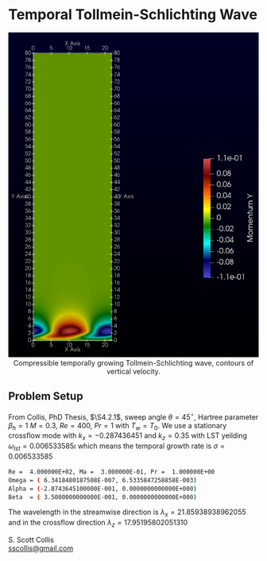 # Temporal Tollmein-Schlichting Wave

<p align=center>
<img src=https://github.com/sscollis/lns3d/blob/master/test/CFwave/temporal/v.png>
<br>Compressible temporally growing Tollmein-Schlichting wave, contours 
of vertical velocity.</p>

## Problem Setup

From Collis, PhD Thesis, $\S4.2.1$, sweep angle $\theta=45^\circ$, 
Hartree parameter $\beta_h = 1$ $M = 0.3$, $Re = 400$, $Pr = 1$ 
with $T_w = T_0$. We use a stationary crossflow mode with $k_x = -0.287436451$
and $k_z = 0.35$ with LST yeilding $\omega_{lst} = 0.006533585 \iota$ which 
means the temporal growth rate is $\sigma = 0.006533585$

```bash
Re =  4.000000E+02, Ma =  3.000000E-01, Pr =  1.000000E+00
Omega = ( 6.3418480187508E-007, 6.5335847258858E-003)
Alpha = (-2.8743645100000E-001, 0.0000000000000E+000)
Beta  = ( 3.5000000000000E-001, 0.0000000000000E+000)
```

The wavelength in the streamwise direction is $\lambda_x = 21.85938938962055$ and in the
crossflow direction $\lambda_z = 17.95195802051310$

S. Scott Collis\
sscollis@gmail.com 
